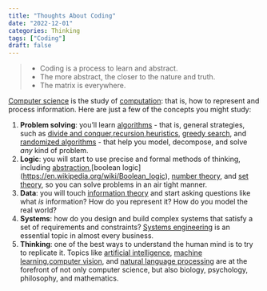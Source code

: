```yaml
---
title: "Thoughts About Coding"
date: "2022-12-01"
categories: Thinking
tags: ["Coding"]
draft: false
---
```


> - Coding is a process to learn and abstract.
> - The more abstract, the closer to the nature and truth.
> - The matrix is everywhere.

[Computer science](https://en.wikipedia.org/wiki/Computer_science) is the study of [computation](https://en.wikipedia.org/wiki/Computation): that is, how to represent and process information. Here are just a few of the concepts you might study:

1.  **Problem solving**: you’ll learn [algorithms](https://en.wikipedia.org/wiki/Algorithm) - that is, general strategies, such as [divide and conquer](https://en.wikipedia.org/wiki/Divide_and_conquer_algorithm),[recursion](https://en.wikipedia.org/wiki/Recursive_algorithm),[heuristics](https://en.wikipedia.org/wiki/Heuristic_algorithm), [greedy search](https://en.wikipedia.org/wiki/Greedy_algorithm), and [randomized algorithms](https://en.wikipedia.org/wiki/Randomized_algorithm) - that help you model, decompose, and solve *any* kind of problem.
2.  **Logic**: you will start to use precise and formal methods of thinking, including [abstraction](https://en.wikipedia.org/wiki/Abstraction_(computer_science)),[boolean logic](https://en.wikipedia.org/wiki/Boolean_logic), [number theory](https://en.wikipedia.org/wiki/Number_theory), and [set theory](https://en.wikipedia.org/wiki/Set_theory), so you can solve problems in an air tight manner.
3.  **Data**: you will touch [information theory](https://en.wikipedia.org/wiki/Information_theory) and start asking questions like what *is* information? How do you represent it? How do you model the real world?
4.  **Systems**: how do you design and build complex systems that satisfy a set of requirements and constraints? [Systems engineering](https://en.wikipedia.org/wiki/Systems_engineering) is an essential topic in almost every business.
5.  **Thinking**: one of the best ways to understand the human mind is to try to replicate it. Topics like [artificial intelligence](https://en.wikipedia.org/wiki/Artificial_intelligence),
[machine learning](https://en.wikipedia.org/wiki/Machine_learning),[computer vision](https://en.wikipedia.org/wiki/Computer_vision), and [natural language processing](https://en.wikipedia.org/wiki/Natural_language_processing) are at the forefront of not only computer science, but also biology, psychology, philosophy, and mathematics.

